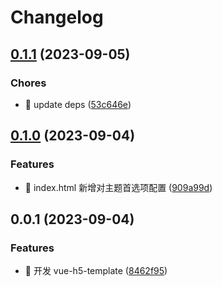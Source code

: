 # Changelog

## [0.1.1](https://github.com/l246804/vue-h5-template/compare/v0.1.0...v0.1.1) (2023-09-05)


### Chores

* 🤖 update deps ([53c646e](https://github.com/l246804/vue-h5-template/commit/53c646e134e6a739bd196c91e9f7ae5e90e7bb98))

## [0.1.0](https://github.com/l246804/vue-h5-template/compare/v0.0.1...v0.1.0) (2023-09-04)


### Features

* 🎸 index.html 新增对主题首选项配置 ([909a99d](https://github.com/l246804/vue-h5-template/commit/909a99d9442c7635f26c4da8c125de9864cf5233))

## 0.0.1 (2023-09-04)


### Features

* 🎸 开发 vue-h5-template ([8462f95](https://github.com/l246804/vue-h5-template/commit/8462f95092e9862f346a0d8248d144411c02aafc))